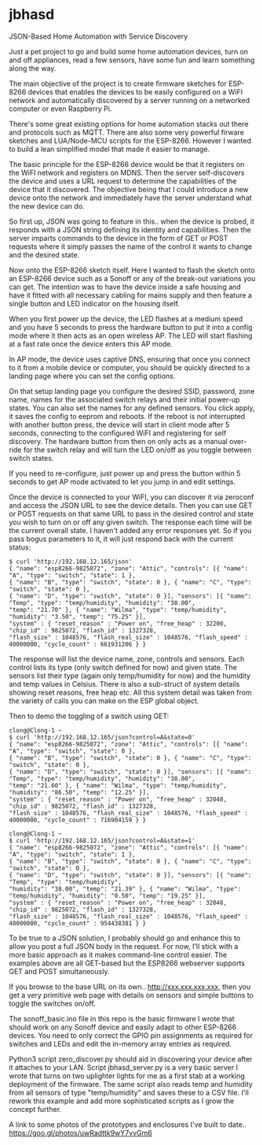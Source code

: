 # jbhasd
JSON-Based Home Automation with Service Discovery

Just a pet project to go and build some home automation devices, turn on and off appliances, read a few sensors, have some fun and learn something along the way. 

The main objective of the project is to create firmware sketches for ESP-8266 devices that enables the devices to be easily configured on a WiFI network and automatically discovered by a server running on a networked computer or even Raspberry Pi.

There's some great existing options for home automation stacks out there and protocols such as MQTT. There are also some very powerful firware sketches and LUA/Node-MCU scripts for the ESP-8266. However I wanted to build a lean simplified model that made it easier to manage.

The basic principle for the ESP-8266 device would be that it registers on the WiFI network and registers on MDNS. Then the server self-discovers the device and uses a URL request to determine the capabilities of the device that it discovered. The objective being that I could introduce a new device onto the network and immediately have the server understand what the new device can do. 

So first up, JSON was going to feature in this.. when the device is probed, it responds with a JSON string defining its identity and capabilities. Then the server imparts commands to the device in the form of GET or POST requests where it simply passes the name of the control it wants to change and the desired state.

Now onto the ESP-8266 sketch itself. Here I wanted to flash the sketch onto an ESP-8266 device such as a Sonoff or any of the break-out variations you can get. The intention was to have the device inside a safe housing and have it fitted with all necessary cabling for mains supply and then feature a single button and LED indicator on the housing itself.

When you first power up the device, the LED flashes at a medium speed and you have 5 seconds to press the hardware button to put it into a config mode where it then acts as an open wireless AP. The LED will start flashing at a fast rate once the device enters this AP mode.

In AP mode, the device uses captive DNS, ensuring that once you connect to it from a mobile device or computer, you should be quickly directed to a landing page where you can set the config options. 

On that setup landing page you configure the desired SSID, password, zone name, names for the associated switch relays and their initial power-up states. You can also set the names for any defined sensors. You click apply, it saves the config to eeprom and reboots. If the reboot is not interrupted with another button press, the device will start in client mode after 5 seconds, connecting to the configured WiFI and registering for self discovery. The hardware button from then on only acts as a manual over-ride for the switch relay and will turn the LED on/off as you toggle between switch states.

If you need to re-configure, just power up and press the button within 5 seconds to get AP mode activated to let you jump in and edit settings. 

Once the device is connected to your WiFI, you can discover it via zeroconf and access the JSON URL to see the device details. Then you can use GET or POST requests on that same URL to pass in the desired control and state you wish to turn on or off any given switch. The response each time will be the current overall state. I haven't added any error responses yet. So if you pass bogus parameters to it, it will just respond back with the current status:

```
$ curl 'http://192.168.12.165/json'
{ "name": "esp8266-9825072", "zone": "Attic", "controls": [{ "name": "A", "type": "switch", "state": 1 }, 
{ "name": "B", "type": "switch", "state": 0 }, { "name": "C", "type": "switch", "state": 0 }, 
{ "name": "D", "type": "switch", "state": 0 }], "sensors": [{ "name": "Temp", "type": "temp/humidity", "humidity": "38.00", 
"temp": "21.70" }, { "name": "Wilma", "type": "temp/humidity", "humidity": "3.50", "temp": "75.25" }], 
"system" : { "reset_reason" : "Power on", "free_heap" : 32200, "chip_id" : 9825072, "flash_id" : 1327328, 
"flash_size" : 1048576, "flash_real_size" : 1048576, "flash_speed" : 40000000, "cycle_count" : 661931206 } }
```
The response will list the device name, zone, controls and sensors. Each control lists its type (only switch defined for now) and given state. The sensors list their type (again only temp/humidity for now) and the humidity and temp values in Celsius. There is also a sub-struct of system details showing reset reasons, free heap etc. All this system detail was taken from the variety of calls you can make on the ESP global object. 

Then to demo the toggling of a switch using GET:
```
clong@Clong-1 ~
$ curl 'http://192.168.12.165/json?control=A&state=0'
{ "name": "esp8266-9825072", "zone": "Attic", "controls": [{ "name": "A", "type": "switch", "state": 0 }, 
{ "name": "B", "type": "switch", "state": 0 }, { "name": "C", "type": "switch", "state": 0 }, 
{ "name": "D", "type": "switch", "state": 0 }], "sensors": [{ "name": "Temp", "type": "temp/humidity", "humidity": "38.00", 
"temp": "21.60" }, { "name": "Wilma", "type": "temp/humidity", "humidity": "86.50", "temp": "12.25" }], 
"system" : { "reset_reason" : "Power on", "free_heap" : 32048, "chip_id" : 9825072, "flash_id" : 1327328, 
"flash_size" : 1048576, "flash_real_size" : 1048576, "flash_speed" : 40000000, "cycle_count" : 716904159 } }

clong@Clong-1 ~
$ curl 'http://192.168.12.165/json?control=A&state=1'
{ "name": "esp8266-9825072", "zone": "Attic", "controls": [{ "name": "A", "type": "switch", "state": 1 }, 
{ "name": "B", "type": "switch", "state": 0 }, { "name": "C", "type": "switch", "state": 0 }, 
{ "name": "D", "type": "switch", "state": 0 }], "sensors": [{ "name": "Temp", "type": "temp/humidity", 
"humidity": "38.00", "temp": "21.39" }, { "name": "Wilma", "type": "temp/humidity", "humidity": "0.50", "temp": "19.25" }], 
"system" : { "reset_reason" : "Power on", "free_heap" : 32048, "chip_id" : 9825072, "flash_id" : 1327328, 
"flash_size" : 1048576, "flash_real_size" : 1048576, "flash_speed" : 40000000, "cycle_count" : 954438381 } }
```
To be true to a JSON solution, I probably should go and enhance this to allow you post a full JSON body in the request. For now, I'll stick with a more basic approach as it makes command-line control easier. The examples above are all GET-based but the ESP8266 webserver supports GET and POST simultaneously.

If you browse to the base URL on its own.. http://xxx.xxx.xxx.xxx, then you get a very primitive web page with details on sensors and simple buttons to toggle the switches on/off.

The sonoff_basic.ino file in this repo is the basic firmware I wrote that should work on any Sonoff device and easily adapt to other ESP-8266 devices. You need to only correct the GPIO pin assignments as required for switches and LEDs and edit the in-memory array entries as required.

Python3 script zero_discover.py should aid in discovering your device after it attaches to your LAN. Script jbhasd_server.py is a very basic server I wrote that turns on two uplighter lights for me as a first stab at a working deployment of the firmware. The same script also reads temp and humidity from all sensors of type "temp/humidity" and saves these to a CSV file. I'll rework this example and add more sophisticated scripts as I grow the concept further.

A link to some photos of the prototypes and enclosures I've built to date..
https://goo.gl/photos/uwRadttk9wY7vvGm6
